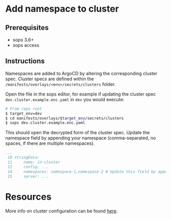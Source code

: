 # Add namespace to cluster

## Prerequisites

* sops 3.6+
* sops access

## Instructions

Namespaces are added to ArgoCD by altering the corresponding cluster spec. Cluster specs are defined within the `/manifests/overlays/<env>/secrets/clusters` folder.

Open the file in the sops editor, for example if updating the cluster spec `dev.cluster.example.enc.yaml` in `dev` you would execute:

```bash
# From repo root
$ target_env=dev
$ cd manifests/overlays/$target_env/secrets/clusters
$ sops dev.cluster.example.enc.yaml
```

This should open the decrypted form of the cluster spec. Update the namespace field by appending your namespace (comma-separated, no spaces, if there are multiple namespaces).

```yaml
...
 10 stringData:
 11     name: in-cluster
 12     config: ...
 14     namespaces: namespace-1,namespace-2 # Update this field by appending the new namespace, no whitespaces between commas
 15     server: ...
```

# Resources
More info on cluster configuration can be found [here](https://argoproj.github.io/argo-cd/operator-manual/declarative-setup/#clusters).
